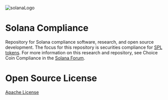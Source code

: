 ![solanaLogo](https://user-images.githubusercontent.com/87402354/171984176-188da662-b4e9-409a-80d0-77945a6f177d.png)

# Solana Compliance
Repository for Solana compliance software, research, and open source development. The focus for this repository is securities compliance for [SPL tokens](https://spl.solana.com/token). For more information on this research and repository, see Choice Coin Compliance in the [Solana Forum](https://forums.solana.com/t/choice-coin-compliance/8372).

# Open Source License
[Apache License](https://github.com/ChoiceCoin/Solana-Compliance/blob/main/LICENSE)



